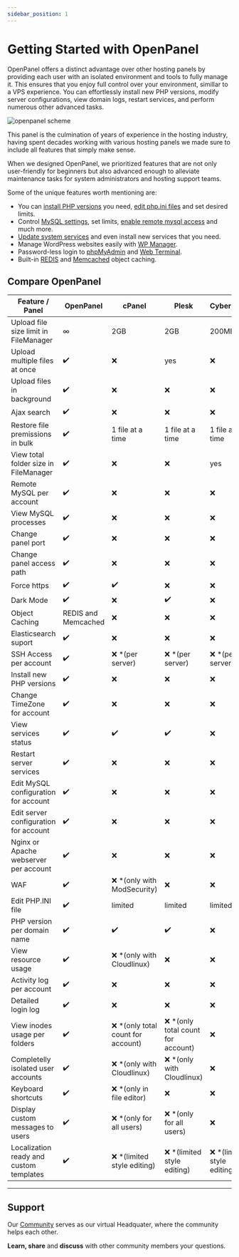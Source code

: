 ```yaml
---
sidebar_position: 1
---
```


# Getting Started with OpenPanel

OpenPanel offers a distinct advantage over other hosting panels by providing each user with an isolated environment and tools to fully manage it. This ensures that you enjoy full control over your environment, simillar to a VPS experience. You can effortlessly install new PHP versions, modify server configurations, view domain logs, restart services, and perform numerous other advanced tasks.

![openpanel scheme](/img/admin/openpanel_scheme.png)

This panel is the culmination of years of experience in the hosting industry, having spent decades working with various hosting panels we  made sure to include all features that simply make sense.

When we designed OpenPanel, we prioritized features that are not only user-friendly for beginners but also advanced enough to alleviate maintenance tasks for system administrators and hosting support teams.


Some of the unique features worth mentioning are:


- You can [install PHP versions](/docs/panel/advanced/server_settings#install-php-version) you need, [edit php.ini files](/docs/panel/advanced/server_settings#phpini-editor) and set desired limits.
- Control [MySQL settings](/docs/panel/advanced/server_settings#mysql-settings), set limits, [enable remote mysql access](/docs/panel/databases/remote) and much more.
- [Update system services](/docs/panel/advanced/server_settings#service-status) and even install new services that you need.
- Manage WordPress websites easily with [WP Manager](/docs/panel/applications/wordpress).
- Password-less login to [phpMyAdmin](/docs/panel/databases/phpmyadmin) and [Web Terminal](/docs/panel/advanced/terminal).
- Built-in [REDIS](/docs/panel/caching/Redis) and [Memcached](/docs/panel/caching/Memcached) object caching.


## Compare OpenPanel

| Feature / Panel               | OpenPanel   | cPanel   | Plesk | CyberPanel  |
|-------------------------------|-------------|----------|---------|---|
| Upload file size limit in FileManager |      ∞       |     2GB     |     2GB    |  200MB |
| Upload multiple files at once      |      ✔️        |    ❌      |yes | ❌  |
| Upload files in background |       ✔️       |     ❌     |    ❌     |  ❌ |
| Ajax search |      ✔️        |      ❌    |    ❌     | ❌  |
| Restore file premissions in bulk |      ✔️        |      1 file at a time    |    1 file at a time     | 1 file at a time  |
| View total folder size in FileManager |       ✔️      |     ❌      |     ❌    |  yes | ❌  |
| Remote MySQL per account                | ✔️  | ❌ |❌|❌|
| View MySQL processes |      ✔️        |     ❌     |    ❌     |  ❌ |
| Change panel port             | ✔️         | ❌       | ❌      | ❌  |
| Change panel access path                 | ✔️  | ❌ |    ❌     |  ❌ |
|  Force https   |      ✔️        |    ✔️       |    ❌     |  ❌ |
| Dark Mode  |     ✔️         |      ❌    |     ✔️     | ❌  |
| Object Caching  |     REDIS and Memcached        |      ❌    |     ❌    | ❌  |
| Elasticsearch suport   |      ✔️        |     ❌     |     ❌    | ❌  |
| SSH Access per account  |      ✔️        |     ❌ *(per server)     |     ❌ *(per server)    | ❌ *(per server)  |
| Install new PHP versions |      ✔️        |     ❌     |     ❌    | ❌  |
| Change TimeZone for account  |      ✔️        |     ❌     |     ❌    | ❌  |
| View services status  |      ✔️        |     ✔️     |     ✔️     | ❌  |
| Restart server services  |      ✔️        |     ❌     |     ❌    | ❌  |
| Edit MySQL configuration for account |      ✔️        |     ❌     |     ❌    | ❌  |
| Edit server configuration for account |      ✔️        |     ❌     |     ❌    | ❌  |
| Nginx or Apache webserver per account |      ✔️        |     ❌     |     ❌    | ❌  |
| WAF |      ✔️        |     ❌ *(only with ModSecurity)    |     ❌    | ❌  |
| Edit PHP.INI file |      ✔️        |     limited    |     limited    | limited  |
| PHP version per domain name|      ✔️        |     ✔️    |     ✔️    | ❌  |
| View resource usage  |      ✔️        |     ❌ *(only with Cloudlinux)     |     ❌    | ❌  |
| Activity log per account  |      ✔️        |     ❌     |     ❌    | ❌  |
| Detailed login log  |      ✔️        |     ❌     |     ❌    | ❌  |
| View inodes usage per folders  |      ✔️        |     ❌ *(only total count for account)     |     ❌ *(only total count for account)     | ❌  |
| Completelly isolated user accounts  |      ✔️        |     ❌ *(only with Cloudlinux)     |     ❌ *(only with Cloudlinux)     | ❌  |
| Keyboard shortcuts  |      ✔️        |     ❌ *(only in file editor)     |     ❌    | ❌ |
| Display custom messages to users |      ✔️        |     ❌ *(only for all users)     |     ❌ *(only for all users)    | ❌ |
| Localization ready and custom templates  |      ✔️        |     ❌ *(limited style editing)     |     ❌ *(limited style editing)    | ❌ *(limited style editing)  |


---

## Support

Our [Community](https://community.openpanel.co/) serves as our virtual Headquater, where the community helps each other.

**Learn, share** and **discuss** with other community members your questions.
